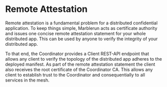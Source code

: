 # Remote Attestation

Remote attestation is a fundamental problem for a distributed confidential application.
To keep things simple, Marblerun acts as certificate authority and issues one concise remote attestation statement for your whole distributed app.
This can be used by anyone to verify the integrity of your distributed app.

To that end, the Coordinator provides a Client REST-API endpoint that allows any client to verify the topology of the distributed app adheres to the deployed manifest.
As part of the remote attestation statement the client also receives the root certificate of the Coordinator CA.
This allows any client to establish trust to the Coordinator and consequentially to all services in the mesh.
